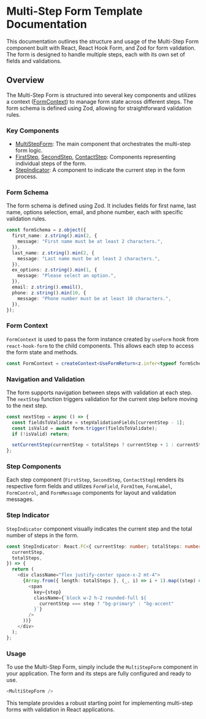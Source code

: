 # Multi-Step Form Template Documentation

This documentation outlines the structure and usage of the Multi-Step Form component built with React, React Hook Form, and Zod for form validation. The form is designed to handle multiple steps, each with its own set of fields and validations.

## Overview

The Multi-Step Form is structured into several key components and utilizes a context ([FormContext](file:///Users/brijr/9d8/slider/components/multi-step-form.tsx#39%2C7-39%2C7)) to manage form state across different steps. The form schema is defined using Zod, allowing for straightforward validation rules.

### Key Components

- [MultiStepForm](file:///Users/brijr/9d8/slider/components/multi-step-form.tsx#51%2C17-51%2C17): The main component that orchestrates the multi-step form logic.
- [FirstStep](file:///Users/brijr/9d8/slider/components/multi-step-form.tsx#235%2C16-235%2C16), [SecondStep](file:///Users/brijr/9d8/slider/components/multi-step-form.tsx#138%2C7-138%2C7), [ContactStep](file:///Users/brijr/9d8/slider/components/multi-step-form.tsx#181%2C7-181%2C7): Components representing individual steps of the form.
- [StepIndicator](file:///Users/brijr/9d8/slider/components/multi-step-form.tsx#215%2C7-215%2C7): A component to indicate the current step in the form process.

### Form Schema

The form schema is defined using Zod. It includes fields for first name, last name, options selection, email, and phone number, each with specific validation rules.

```typescript
const formSchema = z.object({
  first_name: z.string().min(2, {
    message: "First name must be at least 2 characters.",
  }),
  last_name: z.string().min(2, {
    message: "Last name must be at least 2 characters.",
  }),
  ex_options: z.string().min(1, {
    message: "Please select an option.",
  }),
  email: z.string().email(),
  phone: z.string().min(10, {
    message: "Phone number must be at least 10 characters.",
  }),
});
```

### Form Context

`FormContext` is used to pass the form instance created by `useForm` hook from `react-hook-form` to the child components. This allows each step to access the form state and methods.

```typescript
const FormContext = createContext<UseFormReturn<z.infer<typeof formSchema>> | null>(null);
```

### Navigation and Validation

The form supports navigation between steps with validation at each step. The `nextStep` function triggers validation for the current step before moving to the next step.

```typescript
const nextStep = async () => {
  const fieldsToValidate = stepValidationFields[currentStep - 1];
  const isValid = await form.trigger(fieldsToValidate);
  if (!isValid) return;

  setCurrentStep(currentStep < totalSteps ? currentStep + 1 : currentStep);
};
```

### Step Components

Each step component (`FirstStep`, `SecondStep`, `ContactStep`) renders its respective form fields and utilizes `FormField`, `FormItem`, `FormLabel`, `FormControl`, and `FormMessage` components for layout and validation messages.

### Step Indicator

`StepIndicator` component visually indicates the current step and the total number of steps in the form.

```typescript
const StepIndicator: React.FC<{ currentStep: number; totalSteps: number }> = ({
  currentStep,
  totalSteps,
}) => {
  return (
    <div className="flex justify-center space-x-2 mt-4">
      {Array.from({ length: totalSteps }, (_, i) => i + 1).map((step) => (
        <span
          key={step}
          className={`block w-2 h-2 rounded-full ${
            currentStep === step ? "bg-primary" : "bg-accent"
          }`}
        />
      ))}
    </div>
  );
};
```

### Usage

To use the Multi-Step Form, simply include the `MultiStepForm` component in your application. The form and its steps are fully configured and ready to use.

```typescript
<MultiStepForm />
```

This template provides a robust starting point for implementing multi-step forms with validation in React applications.
